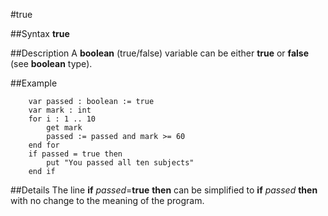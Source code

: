 
#true

##Syntax
**true**


##Description
A **boolean** (true/false) variable can be either **true** or **false** (see **boolean** type).


##Example


        var passed : boolean := true
        var mark : int
        for i : 1 .. 10
            get mark
            passed := passed and mark >= 60
        end for
        if passed = true then
            put "You passed all ten subjects"
        end if
##Details
The line **if** _passed_=**true** **then** can be simplified to **if** _passed_ **then** with no change to the meaning of the program.

